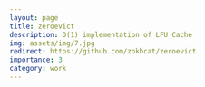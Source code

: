 ```yaml
---
layout: page
title: zeroevict
description: O(1) implementation of LFU Cache
img: assets/img/7.jpg
redirect: https://github.com/zokhcat/zeroevict
importance: 3
category: work
---
```


